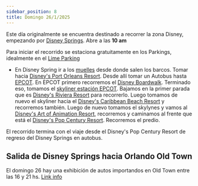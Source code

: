 ```yaml
---
sidebar_position: 8
title: Domingo 26/1/2025
---
```


Este día originalmente se encuentra destinado a recorrer la zona Disney, empezando por [Disney Springs](https://www.google.com.ar/maps/place/Disney+Springs/@28.3705684,-81.5219337,17z/data=!3m1!4b1!4m6!3m5!1s0x88dd7f8136a04afb:0x85a2c311efe17283!8m2!3d28.3705684!4d-81.5193588!16zL20vMDN0bWx6?entry=ttu&g_ep=EgoyMDI1MDEwNy4wIKXMDSoASAFQAw%3D%3D). Abre a las **10 am**

Para iniciar el recorrido se estaciona gratuitamente en los Parkings, idealmente en el [Lime Parking](https://www.google.com.ar/maps/place/Lime+Parking+Garage/@28.3700104,-81.5178941,17.91z/data=!4m14!1m7!3m6!1s0x88dd7f8136a04afb:0x85a2c311efe17283!2sDisney+Springs!8m2!3d28.3705684!4d-81.5193588!16zL20vMDN0bWx6!3m5!1s0x88dd8029d94fe39f:0xb9746cd96e261843!8m2!3d28.3705767!4d-81.5147943!16s%2Fg%2F11csqh02vy?entry=ttu&g_ep=EgoyMDI1MDEwNy4wIKXMDSoASAFQAw%3D%3D)

- En Disney Spring ir a los [muelles](https://www.google.com.ar/maps/place/Boat+Transportation/@28.3712927,-81.5190737,20.63z/data=!4m14!1m7!3m6!1s0x88dd7f8136a04afb:0x85a2c311efe17283!2sDisney+Springs!8m2!3d28.3705684!4d-81.5193588!16zL20vMDN0bWx6!3m5!1s0x88dd7f8653f21ffb:0xe931f39cc8d2e732!8m2!3d28.3714243!4d-81.5187758!16s%2Fg%2F11bzv02k1k?entry=ttu&g_ep=EgoyMDI1MDEwNy4wIKXMDSoASAFQAw%3D%3D) desde donde salen los barcos. Tomar hacia [Disney's Port Orleans Resort](https://www.google.com.ar/maps/place/Disney's+Port+Orleans+Resort/@28.379453,-81.54158,15.18z/data=!4m10!3m9!1s0x88dd7feab48266ed:0x452c64325b20dc5!5m3!1s2025-04-02!4m1!1i2!8m2!3d28.3863204!4d-81.5368644!16zL20vMDU4dnlr?entry=ttu&g_ep=EgoyMDI1MDEwNy4wIKXMDSoASAFQAw%3D%3D). Desde allí tomar un Autobus hasta [EPCOT](https://www.google.com.ar/maps/place/Epcot/@28.3770791,-81.5424072,14.58z/data=!4m10!3m9!1s0x88dd7fafde6c311b:0xea245263cb7597bd!5m3!1s2025-04-02!4m1!1i2!8m2!3d28.3764687!4d-81.5494034!16zL20vMDliM2Y?entry=ttu&g_ep=EgoyMDI1MDEwNy4wIKXMDSoASAFQAw%3D%3D). En EPCOT primero recorremos el [Disney Boardwalk](https://www.google.com.ar/maps/place/Disney%E2%80%99s+Boardwalk/@28.3679217,-81.5551398,17.3z/data=!4m10!3m9!1s0x88dd7f30a3cc7949:0xb20b8074abc507a4!5m3!1s2025-04-02!4m1!1i2!8m2!3d28.3671147!4d-81.5561968!16s%2Fg%2F11mw11cdv1?entry=ttu&g_ep=EgoyMDI1MDEwNy4wIKXMDSoASAFQAw%3D%3D). Terminado eso, tomamos el [skyliner estación EPCOT](https://www.google.com.ar/maps/place/Disney+Skyliner+-+International+Gateway+at+Epcot/@28.3701867,-81.5539257,18.51z/data=!4m22!1m11!3m10!1s0x88dd7f12bce73177:0x23bda142292bebec!2sDisney+Skyliner+-+International+Gateway+at+Epcot!5m3!1s2025-04-02!4m1!1i2!8m2!3d28.369831!4d-81.5534274!16s%2Fg%2F11hzhw8yt2!3m9!1s0x88dd7f12bce73177:0x23bda142292bebec!5m3!1s2025-04-02!4m1!1i2!8m2!3d28.369831!4d-81.5534274!16s%2Fg%2F11hzhw8yt2?entry=ttu&g_ep=EgoyMDI1MDEwNy4wIKXMDSoASAFQAw%3D%3D). Bajamos en la primer parada que es [Disney's Riviera Resort](https://www.google.com.ar/maps/place/Disney's+Riviera+Resort/@28.3659733,-81.5446177,17z/data=!3m1!5s0x88dd7fa0c4848bef:0x14b1c88210e3d2e3!4m10!3m9!1s0x88dd7f4dc585bb2f:0xb307732b9ad696e9!5m3!1s2025-04-02!4m1!1i2!8m2!3d28.3659733!4d-81.5420428!16s%2Fg%2F11g8_1bq81?entry=ttu&g_ep=EgoyMDI1MDEwNy4wIKXMDSoASAFQAw%3D%3D) para recorrerlo. Luego tomamos de nuevo el skyliner hacia el [Disney's Caribbean Beach Resort](https://www.google.com.ar/maps/place/Disney's+Caribbean+Beach+Resort/@28.3626045,-81.5444057,17z/data=!4m10!3m9!1s0x88dd7f0a444ac8b1:0xa292a5ee5ed2d1fc!5m3!1s2025-04-02!4m1!1i2!8m2!3d28.3626045!4d-81.5418308!16zL20vMDc5OXJ3?entry=ttu&g_ep=EgoyMDI1MDEwNy4wIKXMDSoASAFQAw%3D%3D) y recorremos también. Luego de nuevo tomamos el skylynes y vamos al [Disney's Art of Animation Resort](https://www.google.com.ar/maps/place/Disney's+Art+of+Animation+Resort/@28.3652878,-81.5488893,14.28z/data=!4m10!3m9!1s0x88dd7f118c39b691:0x63241518c53bfc49!5m3!1s2025-04-02!4m1!1i2!8m2!3d28.3504096!4d-81.5484489!16s%2Fm%2F0c3y6c_?entry=ttu&g_ep=EgoyMDI1MDEwNy4wIKXMDSoASAFQAw%3D%3D), recorremos y caminamos al frente que está el [Disney's Pop Century Resort](https://www.google.com.ar/maps/place/Disney's+Pop+Century+Resort/@28.3504105,-81.5454205,17z/data=!4m10!3m9!1s0x88dd7f1227c7e25f:0xf6a4b35246ca135f!5m3!1s2025-04-02!4m1!1i2!8m2!3d28.3504105!4d-81.5428456!16zL20vMDY3MTF4?entry=ttu&g_ep=EgoyMDI1MDEwNy4wIKXMDSoASAFQAw%3D%3D). Recorremos el predio.

El recorrido termina con el viaje desde el Disney's Pop Century Resort de regreso del Disney Springs en autobus.

## Salida de Disney Springs hacia Orlando Old Town

El domingo 26 hay una exhibición de autos importandos en Old Town entre las 16 y 21 hs. [Link info](https://www.myoldtownusa.com/car-shows-events)